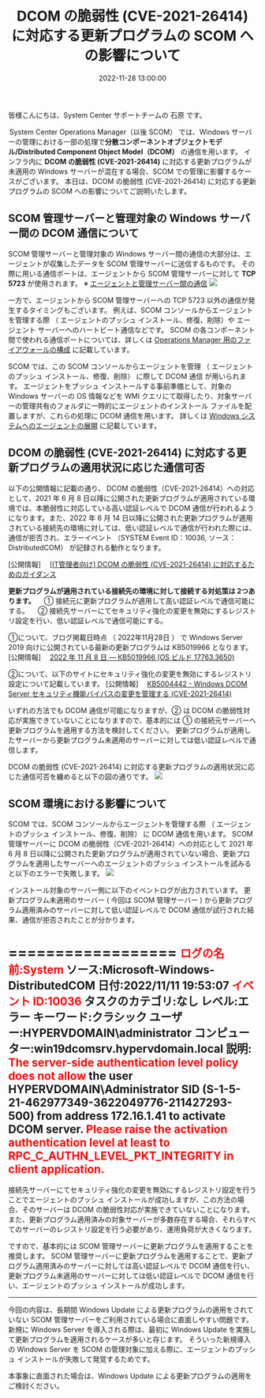 ﻿---
title: DCOM の脆弱性 (CVE-2021-26414) に対応する更新プログラムの SCOM への影響について
date: 2022-11-28 13:00:00
tags:
  - SCOM
  - Operations Manager
  - CVE-2021-26414
---

<!-- more -->
皆様こんにちは、System Center サポートチームの 石原 です。 

 System Center Operations Manager（以後 SCOM） では、Windows サーバーの管理における一部の処理で**分散コンポーネントオブジェクトモデル/Distributed Component Object Model（DCOM）** の通信を用います。
インフラ内に **DCOM の脆弱性 (CVE-2021-26414)** に対応する更新プログラムが未適用の Windows サーバーが混在する場合、SCOM での管理に影響するケースがございます。
本日は、DCOM の脆弱性 (CVE-2021-26414) に対応する更新プログラムの SCOM への影響についてご説明いたします。

## SCOM 管理サーバーと管理対象の Windows サーバー間の DCOM 通信について
SCOM 管理サーバーと管理対象の Windows サーバー間の通信の大部分は、エージェントが収集したデータを SCOM 管理サーバーに送信するものです。
その際に用いる通信ポートは、エージェントから SCOM 管理サーバーに対して **TCP 5723** が使用されます。
※ [エージェントと管理サーバー間の通信](https://learn.microsoft.com/ja-jp/system-center/scom/plan-planning-agent-deployment?view=sc-om-2022#communication-between-agents-and-management-servers)
![](001.png)

一方で、エージェントから SCOM 管理サーバーへの TCP 5723 以外の通信が発生するタイミングもございます。
例えば、SCOM コンソールからエージェントを管理する際 （ エージェントのプッシュ インストール、修復、削除）や エージェント サーバーへのハートビート通信などです。
SCOM の各コンポーネント間で使われる通信ポートについては、詳しくは [Operations Manager 用のファイアウォールの構成](https://learn.microsoft.com/ja-jp/system-center/scom/plan-security-config-firewall?view=sc-om-2022) に記載しています。


SCOM では、この SCOM コンソールからエージェントを管理 （ エージェントのプッシュ インストール、修復、削除） に際して DCOM 通信 が用いられます。
エージェントをプッシュ インストールする事前準備として、対象の Windows サーバーの OS 情報などを WMI クエリにて取得したり、対象サーバーの管理共有のフォルダに一時的にエージェントのインストール ファイルを配置しますが、これらの処理に DCOM 通信を用います。
詳しくは [Windows システムへのエージェントの展開](https://learn.microsoft.com/ja-jp/system-center/scom/plan-planning-agent-deployment?view=sc-om-2022#agent-deployment-to-windows-system) に記載しています。


## DCOM の脆弱性 (CVE-2021-26414) に対応する更新プログラムの適用状況に応じた通信可否
以下の公開情報に記載の通り、 DCOM の脆弱性（CVE-2021-26414）への対応として、2021 年 6 月 8 日以降に公開された更新プログラムが適用されている環境では、本脆弱性に対応している高い認証レベルで DCOM 通信が行われるようになります。また、2022 年 6 月 14 日以降に公開された更新プログラムが適用されている接続先の環境に対しては、低い認証レベルで通信が行われた際には、通信が拒否され、エラーイベント （SYSTEM Event ID：10036, ソース：DistributedCOM） が記録される動作となります。

 [公開情報]
　[[IT管理者向け] DCOM の脆弱性 (CVE-2021-26414) に対応するためのガイダンス](https://msrc-blog.microsoft.com/2021/06/08/20210609_dcomenrocement/)



**更新プログラムが適用されている接続先の環境に対して接続する対処策は 2つあります。**
　① 接続元に更新プログラムが適用して高い認証レベルで通信可能にする。
　② 接続先サーバーにてセキュリティ強化の変更を無効にするレジストリ設定を行い、低い認証レベルで通信可能にする。

①について、ブログ掲載日時点 （ 2022年11月28日 ） で Windows Server 2019 向けに公開されている最新の更新プログラムは KB5019966 となります。
 [公開情報]
　[2022 年 11 月 8 日 — KB5019966 (OS ビルド 17763.3650)](https://support.microsoft.com/en-us/topic/november-8-2022-kb5019966-os-build-17763-3650-b09dad62-5cd7-47cd-992f-b7d01f2956c1)

②について、以下のサイトにセキュリティ強化の変更を無効にするレジストリ設定について記載しています。
 [公開情報]
　[KB5004442 - Windows DCOM Server セキュリティ機能バイパスの変更を管理する (CVE-2021-26414)](https://support.microsoft.com/ja-jp/topic/kb5004442-windows-dcom-server-%E3%82%BB%E3%82%AD%E3%83%A5%E3%83%AA%E3%83%86%E3%82%A3%E6%A9%9F%E8%83%BD%E3%83%90%E3%82%A4%E3%83%91%E3%82%B9%E3%81%AE%E5%A4%89%E6%9B%B4%E3%82%92%E7%AE%A1%E7%90%86%E3%81%99%E3%82%8B-cve-2021-26414-f1400b52-c141-43d2-941e-37ed901c769c)



いずれの方法でも DCOM 通信が可能になりますが、② は DCOM の脆弱性対応が実施できていないことになりますので、基本的には ① の接続元サーバーへ更新プログラムを適用する方法を検討してください。
更新プログラムが適用したサーバーから更新プログラム未適用のサーバーに対しては低い認証レベルで通信します。

DCOM の脆弱性 (CVE-2021-26414) に対応する更新プログラムの適用状況に応じた通信可否を纏めると以下の図の通りです。
![](002.jpg)

## SCOM 環境における影響について
SCOM では、SCOM コンソールからエージェントを管理する際 （ エージェントのプッシュ インストール、修復、削除） に DCOM 通信を用います。
SCOM 管理サーバーに DCOM の脆弱性（CVE-2021-26414）への対応として 2021 年 6 月 8 日以降に公開された更新プログラムが適用されていない場合、更新プログラムを適用したサーバーへのエージェントのプッシュ インストールを試みると以下のエラーで失敗します。
![](003.png)

インストール対象のサーバー側に以下のイベントログが出力されています。
更新プログラム未適用のサーバー ( 今回は SCOM 管理サーバー ) から更新プログラム適用済みのサーバーに対して低い認証レベルで DCOM 通信が試行された結果、通信が拒否されたことが分かります。

==================
<span style="font-size: 80%;"><span style="color: red; ">ログの名前:System</span>
ソース:Microsoft-Windows-DistributedCOM
日付:2022/11/11 19:53:07
<span style="color: red; ">イベント ID:10036</span>
タスクのカテゴリ:なし
レベル:エラー
キーワード:クラシック
ユーザー:HYPERVDOMAIN\administrator
コンピューター:win19dcomsrv.hypervdomain.local
説明:
<span style="color: red; ">The server-side authentication level policy does not allow </span>the user HYPERVDOMAIN\Administrator SID (S-1-5-21-462977349-3622049776-211427293-500) from address 172.16.1.41 to activate DCOM server. <span style="color: red; ">Please raise the activation authentication level at least to RPC_C_AUTHN_LEVEL_PKT_INTEGRITY in client application.</span></span>
==================

接続先サーバーにてセキュリティ強化の変更を無効にするレジストリ設定を行うことでエージェントのプッシュ インストールが成功しますが、この方法の場合、そのサーバーは DCOM の脆弱性対応が実施できていないことになります。
また、更新プログラム適用済みの対象サーバーが多数存在する場合、それらすべてのサーバーのレジストリ設定を行う必要があり、運用負荷が大きくなります。


ですので、基本的には SCOM 管理サーバーに更新プログラムを適用することを推奨します。
SCOM 管理サーバーに更新プログラムを適用することで、更新プログラム適用済みのサーバーに対しては高い認証レベルで DCOM 通信を行い、更新プログラム未適用のサーバーに対しては低い認証レベルで DCOM 通信を行い、エージェントのプッシュ インストールが成功します。

---

今回の内容は、長期間 Windows Update による更新プログラムの適用をされていない SCOM 管理サーバーをご利用されている場合に直面しやすい問題です。
新規に Windows Server を導入される際は、最初に Windows Update を実施して更新プログラムを適用されるケースが多いと存じます。
そういった新規導入の Windows Server を SCOM の管理対象に加える際に、エージェントのプッシュ インストールが失敗して発覚するためです。

本事象に直面された場合は、Windows Update による更新プログラムの適用をご検討ください。

